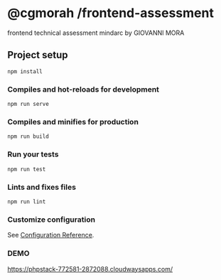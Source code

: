  # @cgmorah  /frontend-assessment
 frontend technical assessment mindarc by GIOVANNI MORA

## Project setup
```
npm install
```

### Compiles and hot-reloads for development
```
npm run serve
```

### Compiles and minifies for production
```
npm run build
```

### Run your tests
```
npm run test
```

### Lints and fixes files
```
npm run lint
```

### Customize configuration
See [Configuration Reference](https://cli.vuejs.org/config/).

### DEMO
https://phpstack-772581-2872088.cloudwaysapps.com/

